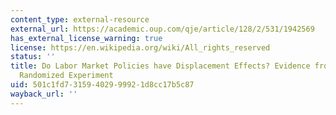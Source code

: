 ```yaml
---
content_type: external-resource
external_url: https://academic.oup.com/qje/article/128/2/531/1942569
has_external_license_warning: true
license: https://en.wikipedia.org/wiki/All_rights_reserved
status: ''
title: Do Labor Market Policies have Displacement Effects? Evidence from a Clustered
  Randomized Experiment
uid: 501c1fd7-3159-4029-9992-1d8cc17b5c87
wayback_url: ''
---
```

